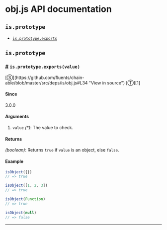 # obj.js API documentation

<!-- div class="toc-container" -->

<!-- div -->

## `is.prototype`
* <a href="#is-prototype-exports">`is.prototype.exports`</a>

<!-- /div -->

<!-- /div -->

<!-- div class="doc-container" -->

<!-- div -->

## `is.prototype`

<!-- div -->

<h3 id="is-prototype-exports"><a href="#is-prototype-exports">#</a>&nbsp;<code>is.prototype.exports(value)</code></h3>
[&#x24C8;](https://github.com/fluents/chain-able/blob/master/src/deps/is/obj.js#L34 "View in source") [&#x24C9;][1]



#### Since
3.0.0

#### Arguments
1. `value` *(&#42;)*: The value to check.

#### Returns
*(boolean)*: Returns `true` if `value` is an object, else `false`.

#### Example
```js
isObject({})
// => true

isObject([1, 2, 3])
// => true

isObject(Function)
// => true

isObject(null)
// => false
```
---

<!-- /div -->

<!-- /div -->

<!-- /div -->

 [1]: #is.prototype "Jump back to the TOC."
